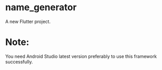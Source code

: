 # name_generator

A new Flutter project.

# Note:
You need Android Studio latest version preferably to use this framework successfully.
